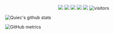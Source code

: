 <!--- 👋 Hi, I’m Arun CS
- 👀 I’m interested in Linux
- 🌱 I’m currently learning Java
- 💞️ I’m looking to collaborate on anything
- ⚡ Fun fact: I love 🎧
--->
<p align="center">
    <a href="https://github.com/BEPb/BEPb"><img src="https://img.shields.io/badge/status-updating-brightgreen.svg"></a>
    <a href="https://github.com/python/cpython"><img src="https://img.shields.io/badge/Python-3.10-FF1493.svg"></a>
    <a href="https://github.com/BEPb/BEPb/graphs/contributors"><img src="https://img.shields.io/github/contributors/aruncs31s/aruncs31s?color=blue"></a>
    <a href="https://github.com/BEPb/BEPb/stargazers"><img src="https://img.shields.io/github/stars/aruncs31s/aruncs31s.svg?logo=github"></a>
    <a href="https://github.com/BEPb/BEPb/network/members"><img src="https://img.shields.io/github/forks/aruncs31s/aruncs31s.svg?color=blue&logo=github"></a>
    <img src="https://visitor-badge.laobi.icu/badge?page_id=aruncs31s.aruncs31s" alt="visitors"/>   
</p>


![Quiec's github stats](https://github-readme-stats.vercel.app/api/top-langs/?username=aruncs31s&theme=radical&layout=compact&center=true) 



<!---<img src="https://github-readme-streak-stats.herokuapp.com/?user=aruncs31s"></img>
--->



<!--- [![Top Langs](https://github-readme-stats.vercel.app/api/top-langs/?username=aruncs31s)](https://github.com/anuraghazra/github-readme-stats)
<br /> --->


<!--- ![GitHub Activity Graph](https://activity-graph.herokuapp.com/graph?username=aruncs31s) 
<br />
--->
![GitHub metrics](https://metrics.lecoq.io/aruncs31s)  
<!---
aruncs31s/aruncs31s is a ✨ special ✨ repository because its `README.md` (this file) appears on your GitHub profile.
You can click the Preview link to take a look at your changes.
--->
